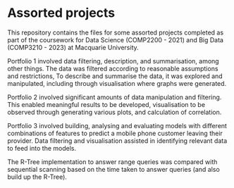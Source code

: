 # Assorted projects

This repository contains the files for some assorted projects completed as part of the coursework for Data Science (COMP2200 - 2021) and Big Data (COMP3210 - 2023) at Macquarie University.

Portfolio 1 involved data filtering, description, and summarisation, among other things. The data was filtered according to reasonable assumptions and restrictions, To describe and summarise the data, it was explored and manipulated, including through visualisation where graphs were generated. 

Portfolio 2 involved significant amounts of data manipulation and filtering. This enabled meaningful results to be developed, visualisation to be observed through generating various plots, and calculation of correlation. 

Portfolio 3 involved building, analysing and evaluating models with different combinations of features to predict a mobile phone customer leaving their provider. Data filtering and visualisation assisted in identifying relevant data to feed into the models. 

The R-Tree implementation to answer range queries was compared with sequential scanning based on the time taken to answer queries (and also build up the R-Tree). 